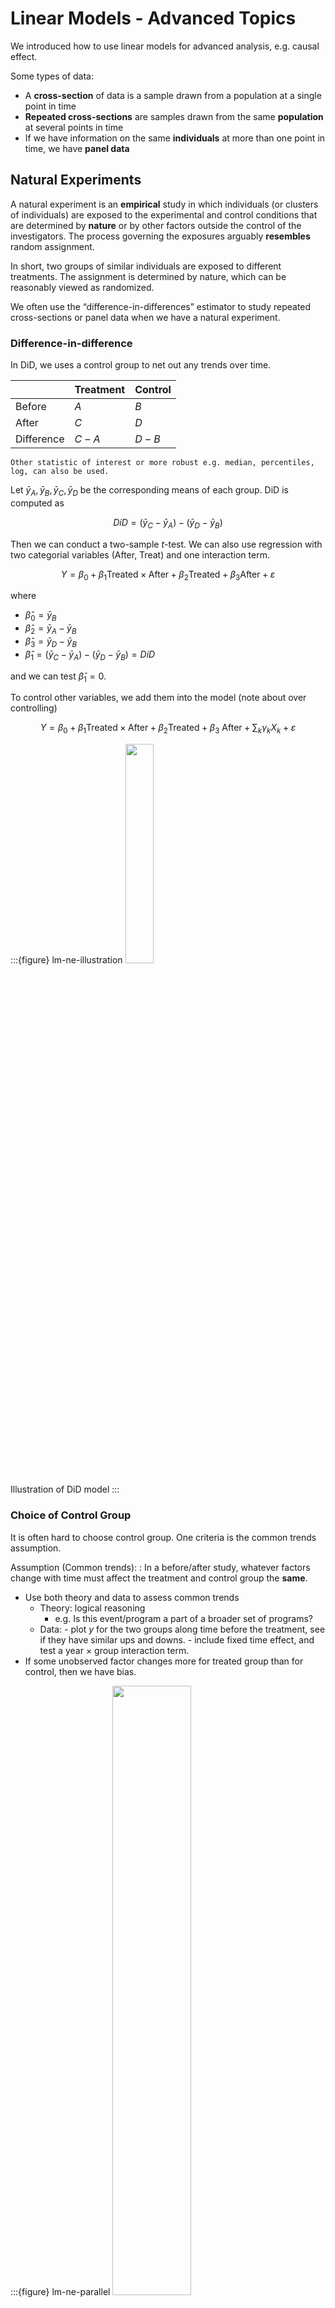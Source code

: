 # Linear Models - Advanced Topics

We introduced how to use linear models for advanced analysis, e.g. causal effect.


Some types of data:

- A **cross-section** of data is a sample drawn from a population at a single point in time
- **Repeated cross-sections** are samples drawn from the same **population** at several points in time
- If we have information on the same **individuals** at more than one point in time, we have **panel data**

## Natural Experiments

A natural experiment is an **empirical** study in which individuals (or clusters of individuals) are exposed to the experimental and control conditions that are determined by **nature** or by other factors outside the control of the investigators. The process governing the exposures arguably **resembles** random assignment.

In short, two groups of similar individuals are exposed to different treatments. The assignment is determined by nature, which can be reasonably viewed as randomized.

We often use the “difference-in-differences” estimator to study repeated cross-sections or panel data when we have a natural experiment.

### Difference-in-difference

In DiD, we uses a control group to net out any trends over time.

| | Treatment | Control
| - | - |- |
|Before   |  $A$ | $B$  |
|After   |  $C$ | $D$  |
|Difference | $C-A$  | $D-B$  |

```{margin}
Other statistic of interest or more robust e.g. median, percentiles, log, can also be used.
```

Let $\bar{y}_A, \bar{y}_B, \bar{y}_C, \bar{y}_D$ be the corresponding means of each group. DiD is computed as

$$
DiD = (\bar{y}_C - \bar{y}_A) - (\bar{y}_D- \bar{y}_B)
$$

Then we can conduct a two-sample $t$-test. We can also use regression with two categorial variables (After, Treat) and one interaction term.

$$
Y=\beta_{0}+\beta_{1} \text {Treated} \times \text {After}+\beta_{2} \text {Treated}+\beta_{3} \text {After}+\varepsilon
$$

where

- $\hat{\beta}_0 = \bar{y}_B$
- $\hat{\beta}_2 = \bar{y}_A - \bar{y}_B$
- $\hat{\beta}_3 = \bar{y}_D - \bar{y}_B$
- $\hat{\beta}_1 = (\bar{y}_C - \bar{y}_A) - (\bar{y}_D - \bar{y}_B) = DiD$

and we can test $\hat{\beta}_1 = 0$.

To control other variables, we add them into the model (note about over controlling)

$$
Y=\beta_{0}+\beta_{1} \text {Treated} \times \text {After}+\beta_{2} \text {Treated}+\beta_{3} \text { After}+\sum_k \gamma_k X_k+\varepsilon
$$

:::{figure} lm-ne-illustration
<img src="../imgs/lm-ne-illustration.png" width = "30%" alt=""/>

Illustration of DiD model
:::


### Choice of Control Group

It is often hard to choose control group. One criteria is the common trends assumption.

Assumption (Common trends):
: In a before/after study, whatever factors change with time must affect the treatment and control group the **same**.
  - Use both theory and data to assess common trends
    - Theory: logical reasoning
      - e.g. Is this event/program a part of a broader set of programs?
    - Data:
          - plot $y$ for the two groups along time before the treatment, see if they have similar ups and downs.
          - include fixed time effect, and test a year $\times$ group interaction term.
  - If some unobserved factor changes more for treated group than for control, then we have bias.

:::{figure} lm-ne-parallel
<img src="../imgs/lm-ne-parallel.png" width = "50%" alt=""/>

Check for parallel trend
:::


A control group must enable you to approximate the counterfactual for the treated group – what would have happened to them if they had not received treatment?

For instance, in the project *Taxes on the Rich* (Feldstein (1995), Goolsbee (2000)). The tax policy impose a decrease in marginal tax rates for high income earners in 1986. Goolsbee examines increase in marginal rates in 1993 for high income earners. Lower (but still high) earners are control.

If common trends assumption met, can get unbiased estimate without balance.

### Internal Validity

Internal validity refers to whether one can validly draw the inference that within the context of the study, to conclude that the differences in the dependent variables were caused by the differences in the relevant explanatory variables.

Some issues are

1. Omitted Variables: events, other than the experimental treatment, occurring between pre-intervention and post- intervention observations that provide alternative explanations for the results.

2. Trends in Outcomes: processes within the units of observation producing changes as a function of the passage of time per se, such as inflation, aging, and wage growth.

3. Misspecified Variances: omission of group error terms. Bertrand (2004) et al.

4. Mismeasurement: changes in definitions or survey methods that may produce changes in the measured variables. NHIS, CPS.

5. Political Economy: endogeneity of policy changes due to governmental responses to variables associated with past or expected future outcomes. Campbell and drunk driving.

6. Simultaneity: endogeneity of explanatory variables due to their joint determination with outcomes. Think price and quantity.

7. Selection: assignment of observations to treatment groups in a manner that leads to correlation between assignment and outcomes in the absence of treatment. Selection can take many forms. Trainees often do well relative to their recent past...

8. Attrition: the differential loss of respondents from treatment and comparison groups.

9. Omitted Interactions: differential trends in treatment and control groups or omitted variables that change in different ways for treatment and control groups. For example, a time trend in a treatment group that is not present in a comparison group. The exclusion of such interactions is a common identifying assumption in the designs of natural experiments. This is the common trends assumption.

## Regression Discontinuity Design

Aka RDD.

### Model

We want to analyze an policy effect to different group of people. For instance,

- Effect of extended unemployment insurance benefits on willingness to work (measured by actual unemployment period), where the benefits are different for different age group, characterized by age cutoffs.
- Effect of medicaid on health (measured by mortality or hospitalization rate), where the medicaid are different for different age group, characterized by birth date cutoffs
- In loan application, a rule of thumb is that applicants with credit score greater than 620 have low delinquency probability and hence more likely to get accepted.

In sum, there is a sharp policy at cutoff point $a^*$, while other characteristics that influence outcome ($y$) are **very similar** around $a^*$. It should be as if we **randomized** and those just above $a^*$ are the treatment group and just below a* are the control group. To analyze the policy effect at this cutoff, the regression discontinuity equation is


$$
Y_{i}=\beta_{0}+\beta_{1} D_{a_i \geq a *}+f(a_i)+\varepsilon_{i}
$$

where

- $i$ is individual index
- $y_{i}$ is an outcome variable of interest (e.g. income, mortality rate) if different groups receive different treatments
- $a_i$ is so called **running variable** (e.g. age, score, time) which determines which treatment the individual receives
- $D_{a_i \ge a^*}$ is an indicator for an individual being above the cutoff $a^*$
- $f(a_i)$ is a function of $a$, often linear or quadratic, and often with different slopes above and below $a^*$
- The observations used to run this regression are those around $a^*$, e.g. there is a bandwidth/window width
- We can run this equation at each cutoff points in the policy

We are interested in $\beta_1$.

:::{figure} lm-rd-health
<img src="../imgs/lm-rd-health.png" width = "80%" alt=""/>

[Wherry and Meyer 2016]
:::



### Assumption

- The observations are balance around the cutoff $t^*$: they have very similar characteristics. To check this, we can replace $Y$ by each characteristic over the above model, to see if $\beta_1$ is significant.
- Need to check the density around the cutoff to see if there is manipulation, e.g. strategic filing. If there is, exclude these observations that is close to cutoff $t^*$.

  :::{figure} lm-rd-fico
  <img src="../imgs/lm-rd-fico.png" width = "50%" alt=""/>

  Loan Distribution by FICO: manipulation around 620.
  :::


### Practical Issues

- RD requires a large sample
- Wider window (larger sample) increase precision as well as bias, precision vs. bias tradeoff. The window width can be a hyper parameter to test model robustness.
- Can also try various functions $f(t)$, often with polynomials with different parameters to the left and right of $t^*$
- In some cases the cutoff is "hard" (unemployment benefit), and some times it is soft (credit score). If it is soft we call this fuzzy RD.

## Instrumental Variables

Suppose we are in


Suppose the true model is

$$Y = \beta_0 + \beta_1 X_1 + \beta_2 X_2 + \epsilon_i$$

where $X_2$ is unobservable. If we regress $Y$ over $X_1$, then we get a biased estimate for $\beta_1$.

$$Y = \beta_0 + \beta_1 X_1 + u_i$$

We can get a consistent estimate of $\beta_1$ without controlling for $X_2$ if we can find a valid instrument $Z$ satisfying two conditions:

- **exogeneity condition** (exclusion restriction): it is uncorrelated with $u_i$
- **relevance condition**: it is correlated with $X$

We can view the relations as follows:

$$\begin{aligned}
Z \rightarrow X \quad & \quad u\\
\searrow \ &\ \swarrow \\
Y&
\end{aligned}$$

In short, $Z$ represents the exogenous (not correlated with $u$) variation in $X$. Variation in $X$ caused by $Z$ is not correlated with u. We use only this variation in $X$ to estimate $\hat{\beta}$.

But good instruments are hard to find. Exogeneity condition is often violated.

### IV Estimator

Consider the covariance of instrument $Z$ and response $Y$:


$$\begin{aligned}
\operatorname{Cov}\left( Z,Y \right)
&= \operatorname{Cov}\left( Z, \beta_0 + \beta_1 X + u \right)\\
&= \beta_1 \operatorname{Cov}\left( Z,X \right) + \operatorname{Cov}\left( Z, u \right)\\
&= \beta_1 \operatorname{Cov}\left( Z, X \right)\\
\end{aligned}$$

Hence, $\beta_1 = \frac{\operatorname{Cov}\left( Z,Y \right)}{\operatorname{Cov}\left( Z,X \right)}$. The IV estimator is

$$
\hat{\beta}_1^{\text{IV} } = \frac{\operatorname{\widehat{Cov}}\left( Z,Y \right)}{\operatorname{\widehat{Cov}}\left( Z,X \right)} = \frac{\sum_{i=1}^{n}\left(Z_{i}-\bar{Z}\right)\left(Y_{i}-\bar{Y}\right)}{\sum_{i=1}^{n}\left(Z_{i}-\bar{Z}\right)\left(X_{i}-\bar{X}\right)}
$$

Properties

- consistent, i.e. $\operatorname{plim} \hat{\beta}_1^{\text{IV} } = \beta_1$.
- asymptotic variance: $\frac{\sigma^2 }{n \sigma^2 _x \rho_{x,z}^2}$
- Because the IV estimator uses only a subset of the variation in $X$ to estimate the relationship between $X$ and $Y$, precision will fall (as compared to OLS).
  - If $X$ and $Z$ very weakly related, then small $\rho_{x,z}^2$, precision will be very poor in the IV estimator.
  - But, if $X$ and $Z$ are too closely correlated, $Z$ cannot be a good instrument because it will fail the exclusion restriction - if $X$ and $Z$ are perfectly correlated, then $\operatorname{Cov}\left( Z, u \right)$ cannot be zero unless $\operatorname{Cov}\left( X, u \right)$ is also zero (which means we don’t need an instrument in the first place).

### Two-Stage Least Squares

Aka 2SLS.

To accommodate many $X$'s and $Z$'s, we use two-stage least squares. Suppose the model is

$$
Y_{}=\beta_{0}+\beta_{1} X_{1 }+\ldots+\beta_{k} X_{k }+\beta_{k+1} W_{1 }+\ldots+\beta_{k+r} W_{r }+u_{}
$$

where

- $X_1, \ldots, X_k$ are endogenous (possibly correlated with $u$)
- $W_1, \ldots, W_r$ are exogenous (not correlated with $u$)
- $Z_1, \ldots, Z_m$ are instruments
- $m \ge k$: more instruments than endogenous regressors.

Steps:

1. For each $X_j$, regress $X_j$ on all $Z$ and all $W$, compute predicted values $\hat{X}_j$.
2. Regress $Y$ on all predictions $\hat{X}_j$ and all $W$. The resulting $\hat{\beta}$ are the 2SLS estimates of $\beta$.

Assumptions
- $\mathbb{E}\left( u_i \mid W_1, \ldots, W_r \right)=0$
- Finite kurtosis for all $X,W,Z$ and $Y$
- $\hat{X}$'s and $W$'s are not perfect multicollinear
- Exogeneity: $\operatorname{Cov}\left( Z_j, u \right)=0$ for all $j$
  - not testable
  - fail if $Z$ is related to some other factor that influences $Y$, or $Z$ has a direct effect on $Y$.
- Relevance: $\operatorname{Cov}\left( Z, X \right) \ne 0$
  - testable: $F$-test on instruments in first stage larger than 10.
  - if fail, then inconsistent, bias, no-normal.


Note
- $R^2, F$-test are invalid


### Interpretation

$\beta^{2SLS} = \mathbb{E}\left( \beta_i \right)$ is a local average treatment effect (LATE). If $\beta_i = \beta$ for all $i$, then $\beta^{2SLS} = \beta$.

## Panel Data

Recall the common trends assumption. Can we generalize it? What if there are more than 2 periods and more than 2 groups? We introduce first difference and fixed effect, for more than s.

Panel data, aka. longitudinal data, are data constructed from repeated samples of the same entities/individuals $i$ at different points $t$ in time.

$$
Y_{i t}=\beta_{0}+\beta_{1} X_{1 i t}+\ldots+\beta_{k} X_{k i t}+u_{i t}
$$

where entities $i=1, \ldots, N$ and time $t=1, \ldots T$, if balanced. There can also be unbalanced panel data such that the total number of observations is less than $NT$.

For instance,

- Graduation rate at each school in Chicago over last 10 years
- Poverty rate for each state over several years
- Earnings of workers over time before and after disability


:::{admonition,note} Note

Panel data is different from repeated cross-section data that have multiple observations per sample in multiple time periods.

Whether an analysis uses repeated cross-section or panel data sometimes depends on how raw data are manipulated. Consider a random sample of 100 people from each state, taken every year.
- Different people each year – so it is repeated cross-section if $i$ indexes people
- If the individuals from a state are aggregated into a state average, then since we have the same states year after year it is panel — now $i$ indexes states

:::

Panel data enable us to remove bias from certain types of omitted variables.

- If omitted variables for entity $i$ do not change over time,
- Or if omitted variables for time period $t$ do not differ across entity,

Then panel data gives unbiased estimates.

### First Difference

Suppose we have a panel data set at two time points $t_1$ and $t_2$. Suppose the true model is

$$Y_{it} = \beta_0 + \beta_1 X_{1it} + \beta_2 X_{2it} + u_{it}$$

where $\mathbb{E}(u_{it} \vert X_{1it}, X_{2it})=0$. But we only observe $X_{1}$ and omit $X_2$. Then running a regression model $Y_i \sim X_{1i}$ at each time point leads to a **biased** estimate of $\beta_1$. However, the difference is

$$\Delta Y_{i} = \beta_1 \Delta X_{1i} + \beta_2 \Delta X_{2i} + \Delta u_{i}$$

If $\Delta X_{2i}=0$ for each $i$, i.e., for $X_{2it}$ does not change over time $t$ for entity $i$, then we can run regression $\Delta Y_i \sim \Delta X_{1i}$ (include intercept) and obtain an unbiased estimate of $\beta_1$. The intercept estimate $\tilde{\beta}_0$ can be interpreted as the change of $\beta_0$ over time.

:::{figure} lm-fd-example-beer
<img src="../imgs/lm-fd-example-beer.png" width = "90%" alt=""/>

Regression using 1982 data, 1988 data, and first difference method [Wooldridge]
:::

For $T > 2$ case, we can run compute $\Delta Y_{it} = Y_{i(t+1)} - Y_{it}$ and $\Delta X_{1it}$, for each $t=1,\ldots, T-1$, and use all these $(T-1)n$ number of $(\Delta Y, \Delta X)$ pairs to run a regression to obtain $\hat{\beta}_1$.


Rationales of FD

- FD regress the change in $Y$ against the change in $X$
- If omitted variables are constant over time (time invariant), then they will be unrelated to changes in $Y$ and $X$ for a given $i$.
- Differencing gets rid of time invariant unobservables, as well as time invariant observables.

Pros
- If OLS on the cross-sectional data is biased by time invariant omitted variables, then FD can solve this problem.

Cons
- Cannot solve bias caused by time varying variables, if they are correlated with $\Delta X$. It's like we omit $\Delta X_{2i} \ne 0$ in $\Delta Y_{i} = \beta_1 \Delta X_{1i} + \beta_2 \Delta X_{2i} + \Delta u_{i}$
- Cannot estimate coefficient for time invariant variables ($\beta_2$ in the above case)
- Lower variation in independent variable sine $\sigma_{\Delta X}^{2} \ll \sigma_{X}^{2}$. Higher standard error of estimate
- May exaggerate measurement error since signal is reduced but noise variance is larger.


### Fixed Effect

#### Entity Fixed Effect

In FD we drop time invariant variable $\beta_2 X_{2it} = \beta_2 X_{2i}$ to estimate $\beta_1$, but in fixed effect model we estimate these $\beta_2 X_{2i}$. Suppose again the true model is

$$Y_{it} = \beta_0 + \beta_1 X_{1it} + \beta_2 X_{2it} + u_{it}$$

If $X_{2it}$ is time invariant, then we can write

$$Y_{it} = (\underbrace{\beta_0 + \beta_2 X_{2i}}_{\alpha_i}) + \beta_1 X_{1it} + u_{it}$$

which suggests that each entity $i$ has a different intercept $\alpha_i$. Hence, the new equation can be estimated by letting each entity $i$ have a unique intercept. This is called fixed effects regression.

$$Y_{i t}=\beta_{1} X_{i t}+\sum_{i=1}^{N} \alpha_{i} d_{i}+u_{i t}$$

where $d_i$ is a dummy variable indicating if an observation is in group $i$. The total number of observations in this regression is $NT$, and number of parameters is $N+1$.

Note that
- If $T=2$ then FD=FE.
- If there is autocorrelation of errors within an entity, use clustered standard error.
- Precision of $a_i$ depends on the number of observations in entity $i$.
- Equivalent to de-mean regression: compute entity means for both $X$ and $Y$, subtract them from $X$ and $Y$, and run regression to obtain $\hat{\beta}_1$.


#### Time Fixed Effect

Some omitted variables very over time but are the same across entities within a time period.

$$Y_{i t}=\beta_{1} X_{i t}+\sum_{t=1}^{T} \alpha^{t} d^{t}+u_{i t}$$

Examples:
- Federal policy may affect all states the same
- Macroeconomic shocks may affect many workers the same
- Technological change may affect all firms the same
- Quarterly seasonal effect
- Fall/summer effect for agricultural data

The total number of observations in this regression is $NT$, and number of parameters is $T+1$.

#### Both

We can include both entity and time fixed effect. This will eliminate both time invariant unobservables within each entity $\alpha_i$, and entity invariant unobservables within each time period $\alpha^t$.

$$Y_{i t}=\beta_{1} X_{i t}+\sum_{i=1}^{N} \alpha_{i} d_{i}+\sum_{t=1}^{T} \alpha^{t} d^{t}+u_{i t}$$

The total number of observations in this regression is $NT$, and number of parameters is $N + T+1$.

Example:
- Drinking culture fixed within states ($a_i$)
- Federal policy changes affect all states the same ($a^t$)

Pros
- Can eliminate bias due to time invariant unobservable factors or entity invariant unobservable factors.

Cons
- Time varying unobservables that are unique to each state (not a common shock) can still cause bias.
- Cannot study the effect of things that do not vary over time or within entity.

## Time Series

Time series data are data that are temporally ordered.

Two variables $Y_t$ and $X_t$ could be related contemporaneously:
- $X_t$ affect $Y_t$, e.g. corn price and bacon price
- dynamic: $Y_{t-1}$ affects $X_t$, and $X_t$ affects $Y_t$, e.g. oil price and fuel demand
- $\hat{Y}_{t+1}$ affects decision at $t$.

Static and dynamic models:
- If no lagged $Y$ and only contemporaneous $X$, model is static
  $$Y_{t}=\beta_{0}+\beta_{1} X_{t-1}+\beta_{2} X_{t-2}+\cdots+u_{t}$$
- Otherwise, if both affect $Y$, we call it dynamic
  $$Y_{t}=\beta_{0}+\beta_{1} Y_{t-1}+\beta_{2} X_{t}+\beta_{3} X_{t-1}+u_{t}$$

Note that the explanatory variables are no longer fixed. For instance, $Y_{t-1}$ contains a random component $u_{t-1}$.



### Autoregression

Consider a simple autoregression model

$$Y_t = \beta_0 + \beta_1 Y_{t-1} + u_t$$



If serial correlation exists: $u_{t}$ and $u_{t-1}$ are correlated, the regressor $Y_{t-1}$ which contains $u_{t-1}$ is now correlated with $u_t$. This leads to biased $\beta_1$. It is also inconsistent. But we can use $y_{t-2}$ as an instrument for $y_{t-1}$ to obtain consistent estimate, if $u_{t-2}$ is not correlated $u_{t}$.

### Spurious Correlation

When time series data have trends over time, they will frequently be strongly spuriously correlated with each other. You can think of the time trend as an omitted variable that causes omitted variables bias.


### More Concepts

- Trends: steadily rising or falling in $t$. To account for this, we can add a term $\beta(t-t_0)$ into the model, there $t_0$ is the start year. We can also use first difference.

- Breaks: relationship between $X$ and $Y$ changes at some period. To account for this, we can add $\beta d_{t \le t^*}$ and $\beta d_{t > t^*}$ where $d$ is a dummy variable.

- Interpretation: Consider a dynamic model

  $$Y_t = \beta_0 + \beta_1 Y_{t-1} + \beta_2 X_t + \beta_3 X_{t-1} + u_t$$

  What is the effect of one unit change in $X_{t-1}$ on $Y_t$? It is not simply $\beta_3$ since $X_{t-1}$ also affects $Y_{t-1}$. The answer should be $\beta_2 \beta_1 + \beta_3$.

- Forecasting error: root mean squared forecast error, where $\hat{Y}_{t+1 \mid t}$ means using data available up to $t$ to predict $Y$ at $t+1$.

  $$R M S F E=\sqrt{E\left[\left(Y_{t+1}-\hat{Y}_{t+1 \mid t}\right)^{2}\right]}$$


## Categorical Data

TBD.

dummy variables $X_{ij}$

when $c = 2$,

interpretation
- $\hat{\beta}_1$: difference in means between the group with $X=1$ and $X=0$.
- $\hat{\beta}_0$: mean of the group with $X=0$.
